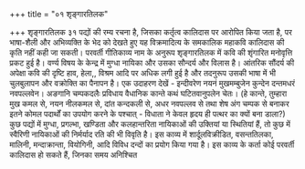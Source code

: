 +++
title = "०१ शृङ्गारतिलक"

+++
शृङ्गारतिलक ३१ पद्यों की रम्य रचना है, जिसका कर्तृत्व कालिदास पर आरोपित किया जता है, पर भाषा-शैली और अभिव्यक्ति के भेद को देखते हुए यह विक्रमादित्य के समकालिक महाकवि कालिदास की कृति नहीं कही जा सकती।
परवर्ती गीतिकाव्य नाम के अनुरूप शृङ्गारतिलक में कवि की शृंगारित मनोवृत्ति प्रकट हुई है। वर्ण्य विषय के केन्द्र में मुग्धा नायिका और उसका सौन्दर्य और विलास है। आंतरिक सौंदर्य की अपेक्षा कवि की दृष्टि हाव, हेला,, विश्रम आदि पर अधिक लगी हुई है और तदनुरूप उसकी भाषा में भी चुलबुलापन और वक्रोक्ति का पैनापन है। एक उदाहरण देखें -
इन्दीवरेण नयनं मुखमम्बुजेन कुन्देन दन्तमधरं नवपल्लवेन। अङगानि चम्पकदलैः प्रविधाय वैधानिक
कान्ते कथं घटितवानुपलेन चेतः। (हे कान्ते, तुम्हारा मुख कमल से, नयन नीलकमल से, दांत कन्दकली से, अधर नवपल्लव से तथा शेष अंग चम्पक से बनाकर इतने कोमल पदार्थों का उपयोग करने के पश्चात् - विधाता ने केवल हृदय ही पत्थर का क्यों बना डाला?)
कुछ पद्यों में मुग्धा, प्रगल्भा, खण्डिता और कलहान्तरिता नायिकाओं की उक्तियां या स्थितियां हैं, तो कुछ में स्वैरिणी नायिकाओं की निर्मर्याद रति की भी विवृति है। इस काव्य में शार्दूलविक्रीडित, वसन्ततिलका, मालिनी, मन्दाक्रान्ता, वियोगिनी, आदि विविध दन्दों का प्रयोग किया गया है।
इस काव्य के कर्ता कोई परवर्ती कालिदास हो सकते हैं, जिनका समय अनिश्चित